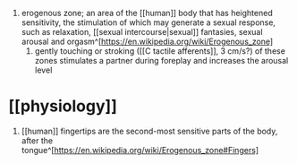 1. erogenous zone; an area of the [[human]] body that has heightened sensitivity, the stimulation of which may generate a sexual response, such as relaxation, [[sexual intercourse|sexual]] fantasies, sexual arousal and orgasm^[https://en.wikipedia.org/wiki/Erogenous_zone]
	1. gently touching or stroking ([[C tactile afferents]], 3 cm/s?) of these zones stimulates a partner during foreplay and increases the arousal level

# [[physiology]]
1. [[human]] fingertips are the second-most sensitive parts of the body, after the tongue^[https://en.wikipedia.org/wiki/Erogenous_zone#Fingers]
